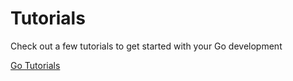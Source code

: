 # Tutorials

Check out a few tutorials to get started with your Go development

[Go Tutorials](https://go.dev/doc/tutorial/)
